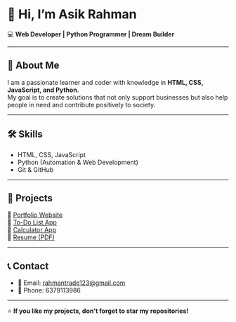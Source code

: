 # 👋 Hi, I’m Asik Rahman

💻 **Web Developer | Python Programmer | Dream Builder**  

---

## 🚀 About Me
I am a passionate learner and coder with knowledge in **HTML, CSS, JavaScript, and Python**.  
My goal is to create solutions that not only support businesses but also help people in need and contribute positively to society.  

---

## 🛠️ Skills
- HTML, CSS, JavaScript  
- Python (Automation & Web Development)  
- Git & GitHub  

---

## 📂 Projects
🔹 [Portfolio Website](https://asik003.github.io)  
🔹 [To-Do List App](https://asik003.github.io/to-do.html)  
🔹 [Calculator App](https://asik003.github.io/calculator.html)  
🔹 [Resume (PDF)](https://asik003.github.io/resume.pdf)  

---

## 📞 Contact
- 📧 Email: rahmantrade123@gmail.com  
- 📱 Phone: 6379113986  

---

⭐ **If you like my projects, don't forget to star my repositories!**
